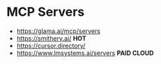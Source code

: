 # MCP Servers

- https://glama.ai/mcp/servers
- https://smithery.ai/ **HOT**
- https://cursor.directory/
- https://www.lmsystems.ai/servers **PAID CLOUD** 